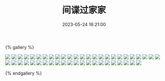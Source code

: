 ﻿---
title: 间谍过家家
date: 2023-05-24 16:21:00
comments: false
---

{% gallery %}

![](https://fastly.jsdelivr.net/gh/1405720461/images@master/SPY×FAMILY/1.avif)
![](https://fastly.jsdelivr.net/gh/1405720461/images@master/SPY×FAMILY/2.avif)
![](https://fastly.jsdelivr.net/gh/1405720461/images@master/SPY×FAMILY/3.avif)
![](https://fastly.jsdelivr.net/gh/1405720461/images@master/SPY×FAMILY/4.avif)
![](https://fastly.jsdelivr.net/gh/1405720461/images@master/SPY×FAMILY/5.avif)
![](https://fastly.jsdelivr.net/gh/1405720461/images@master/SPY×FAMILY/6.avif)
![](https://fastly.jsdelivr.net/gh/1405720461/images@master/SPY×FAMILY/7.avif)
![](https://fastly.jsdelivr.net/gh/1405720461/images@master/SPY×FAMILY/8.avif)
![](https://fastly.jsdelivr.net/gh/1405720461/images@master/SPY×FAMILY/9.avif)
![](https://fastly.jsdelivr.net/gh/1405720461/images@master/SPY×FAMILY/10.avif)
![](https://fastly.jsdelivr.net/gh/1405720461/images@master/SPY×FAMILY/11.avif)
![](https://fastly.jsdelivr.net/gh/1405720461/images@master/SPY×FAMILY/12.avif)
![](https://fastly.jsdelivr.net/gh/1405720461/images@master/SPY×FAMILY/13.avif)
![](https://fastly.jsdelivr.net/gh/1405720461/images@master/SPY×FAMILY/14.avif)
![](https://fastly.jsdelivr.net/gh/1405720461/images@master/SPY×FAMILY/15.avif)
![](https://fastly.jsdelivr.net/gh/1405720461/images@master/SPY×FAMILY/16.avif)
![](https://fastly.jsdelivr.net/gh/1405720461/images@master/SPY×FAMILY/17.avif)
![](https://fastly.jsdelivr.net/gh/1405720461/images@master/SPY×FAMILY/18.avif)
![](https://fastly.jsdelivr.net/gh/1405720461/images@master/SPY×FAMILY/19.avif)
![](https://fastly.jsdelivr.net/gh/1405720461/images@master/SPY×FAMILY/20.avif)
![](https://fastly.jsdelivr.net/gh/1405720461/images@master/SPY×FAMILY/21.avif)
![](https://fastly.jsdelivr.net/gh/1405720461/images@master/SPY×FAMILY/22.avif)
![](https://fastly.jsdelivr.net/gh/1405720461/images@master/SPY×FAMILY/23.avif)
![](https://fastly.jsdelivr.net/gh/1405720461/images@master/SPY×FAMILY/24.avif)
![](https://fastly.jsdelivr.net/gh/1405720461/images@master/SPY×FAMILY/25.avif)
![](https://fastly.jsdelivr.net/gh/1405720461/images@master/SPY×FAMILY/26.avif)
![](https://fastly.jsdelivr.net/gh/1405720461/images@master/SPY×FAMILY/27.avif)
![](https://fastly.jsdelivr.net/gh/1405720461/images@master/SPY×FAMILY/28.avif)
![](https://fastly.jsdelivr.net/gh/1405720461/images@master/SPY×FAMILY/29.avif)
![](https://fastly.jsdelivr.net/gh/1405720461/images@master/SPY×FAMILY/30.avif)
![](https://fastly.jsdelivr.net/gh/1405720461/images@master/SPY×FAMILY/31.avif)
![](https://fastly.jsdelivr.net/gh/1405720461/images@master/SPY×FAMILY/32.avif)
![](https://fastly.jsdelivr.net/gh/1405720461/images@master/SPY×FAMILY/33.avif)
![](https://fastly.jsdelivr.net/gh/1405720461/images@master/SPY×FAMILY/34.avif)
![](https://fastly.jsdelivr.net/gh/1405720461/images@master/SPY×FAMILY/35.avif)
![](https://fastly.jsdelivr.net/gh/1405720461/images@master/SPY×FAMILY/36.avif)
![](https://fastly.jsdelivr.net/gh/1405720461/images@master/SPY×FAMILY/37.avif)
![](https://fastly.jsdelivr.net/gh/1405720461/images@master/SPY×FAMILY/38.avif)
![](https://fastly.jsdelivr.net/gh/1405720461/images@master/SPY×FAMILY/39.avif)
![](https://fastly.jsdelivr.net/gh/1405720461/images@master/SPY×FAMILY/40.avif)
![](https://fastly.jsdelivr.net/gh/1405720461/images@master/SPY×FAMILY/41.avif)
![](https://fastly.jsdelivr.net/gh/1405720461/images@master/SPY×FAMILY/42.avif)
![](https://fastly.jsdelivr.net/gh/1405720461/images@master/SPY×FAMILY/43.avif)
![](https://fastly.jsdelivr.net/gh/1405720461/images@master/SPY×FAMILY/44.avif)
![](https://fastly.jsdelivr.net/gh/1405720461/images@master/SPY×FAMILY/45.avif)
![](https://fastly.jsdelivr.net/gh/1405720461/images@master/SPY×FAMILY/46.avif)
![](https://fastly.jsdelivr.net/gh/1405720461/images@master/SPY×FAMILY/47.avif)

{% endgallery %}
